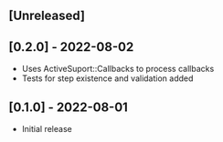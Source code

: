 ## [Unreleased]
## [0.2.0] - 2022-08-02

- Uses ActiveSuport::Callbacks to process callbacks
- Tests for step existence and validation added

## [0.1.0] - 2022-08-01

- Initial release
